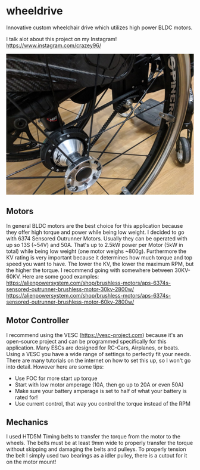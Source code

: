 # wheeldrive
Innovative custom wheelchair drive which utilizes high power BLDC motors.

I talk alot about this project on my Instagram!  
https://www.instagram.com/crazey96/

![](https://github.com/crazey96/wheeldrive/blob/master/images/overview.jpg)

## Motors
In general BLDC motors are the best choice for this application because they offer high torque and power while being low weight. I decided to go with 6374 Sensored Outrunner Motors. Usually they can be operated with up so 13S (~54V) and 50A. That's up to 2.5kW power per Motor (5kW in total) while being low weight (one motor weighs ~800g). Furthermore the KV rating is very important because it determines how much torque and top speed you want to have. The lower the KV, the lower the maximum RPM, but the higher the torque. I recommend going with somewhere between 30KV-60KV. Here are some good examples:  
https://alienpowersystem.com/shop/brushless-motors/aps-6374s-sensored-outrunner-brushless-motor-30kv-2800w/
https://alienpowersystem.com/shop/brushless-motors/aps-6374s-sensored-outrunner-brushless-motor-60kv-2800w/
## Motor Controller
I recommend using the VESC (https://vesc-project.com) because it's an open-source project and can be programmed specifically for this application. Many ESCs are designed for RC-Cars, Airplanes, or boats. Using a VESC you have a wide range of settings to perfectly fit your needs. There are many tutorials on the internet on how to set this up, so I won't go into detail. However here are some tips:
+ Use FOC for more start up torque
+ Start with low motor amperage (10A, then go up to 20A or even 50A)
+ Make sure your battery amperage is set to half of what your battery is rated for!
+ Use current control, that way you control the torque instead of the RPM
## Mechanics
I used HTD5M Timing belts to transfer the torque from the motor to the wheels. The belts must be at least 9mm wide to properly transfer the torque without skipping and damaging the belts and pulleys. To properly tension the belt I simply used two bearings as a idler pulley, there is a cutout for it on the motor mount!
